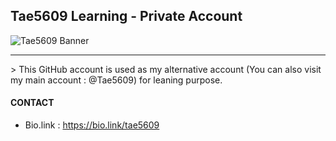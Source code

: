 ## Tae5609 Learning - Private Account
![Tae5609 Banner](https://cdn.discordapp.com/attachments/1008227798822944839/1101524585637216286/tae5609-banner4.png)
<hr />
> This GitHub account is used as my alternative account (You can also visit my main account : @Tae5609) for leaning purpose.

#### CONTACT
- Bio.link : https://bio.link/tae5609
